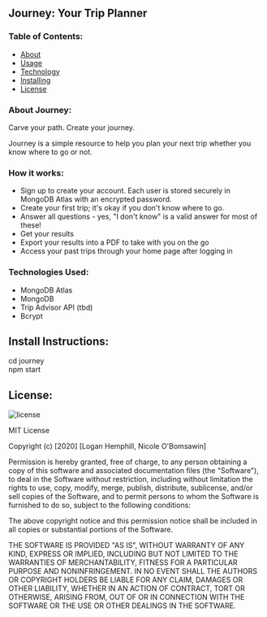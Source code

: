 ## Journey: Your Trip Planner

### Table of Contents:
* [About](#about-journey)
* [Usage](#how-it-works)
* [Technology](#technologies-used)
* [Installing](#install-instructions)
* [License](#license)

### About Journey:

Carve your path. Create your journey.

Journey is a simple resource to help you plan your next trip whether you know where to go or not.

### How it works:

* Sign up to create your account. Each user is stored securely in MongoDB Atlas with an encrypted password.
* Create your first trip; it's okay if you don't know where to go.
* Answer all questions - yes, "I don't know" is a valid answer for most of these!
* Get your results
* Export your results into a PDF to take with you on the go
* Access your past trips through your home page after logging in

### Technologies Used:
* MongoDB Atlas
* MongoDB
* Trip Advisor API (tbd)
* Bcrypt

## Install Instructions:
cd journey <br>
npm start <br>

## License:

![license](https://img.shields.io/badge/license-MIT-green)

MIT License

Copyright (c) [2020] [Logan Hemphill, Nicole O'Bomsawin]

Permission is hereby granted, free of charge, to any person obtaining a copy
of this software and associated documentation files (the "Software"), to deal
in the Software without restriction, including without limitation the rights
to use, copy, modify, merge, publish, distribute, sublicense, and/or sell
copies of the Software, and to permit persons to whom the Software is
furnished to do so, subject to the following conditions:

The above copyright notice and this permission notice shall be included in all
copies or substantial portions of the Software.

THE SOFTWARE IS PROVIDED "AS IS", WITHOUT WARRANTY OF ANY KIND, EXPRESS OR
IMPLIED, INCLUDING BUT NOT LIMITED TO THE WARRANTIES OF MERCHANTABILITY,
FITNESS FOR A PARTICULAR PURPOSE AND NONINFRINGEMENT. IN NO EVENT SHALL THE
AUTHORS OR COPYRIGHT HOLDERS BE LIABLE FOR ANY CLAIM, DAMAGES OR OTHER
LIABILITY, WHETHER IN AN ACTION OF CONTRACT, TORT OR OTHERWISE, ARISING FROM,
OUT OF OR IN CONNECTION WITH THE SOFTWARE OR THE USE OR OTHER DEALINGS IN THE
SOFTWARE.
